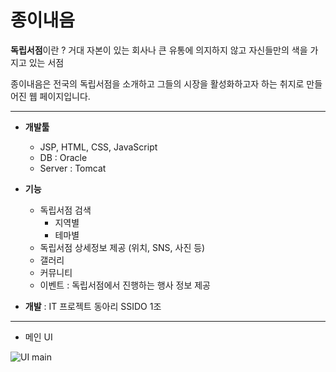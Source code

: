 종이내음
===

**독립서점**이란 ?
거대 자본이 있는 회사나 큰 유통에 의지하지 않고 자신들만의 색을 가지고 있는 서점

종이내음은 전국의 독립서점을 소개하고 그들의 시장을 활성화하고자 하는 취지로 만들어진 웹 페이지입니다.

---

- **개발툴**
  - JSP, HTML, CSS, JavaScript
  - DB : Oracle
  - Server : Tomcat


- **기능**
  - 독립서점 검색
    - 지역별
    - 테마별
  - 독립서점 상세정보 제공 (위치, SNS, 사진 등)
  - 갤러리
  - 커뮤니티
  - 이벤트 : 독립서점에서 진행하는 행사 정보 제공


- **개발** : IT 프로젝트 동아리 SSIDO 1조

---

- 메인 UI

![UI main](https://user-images.githubusercontent.com/43690969/63477552-90959d80-c4c0-11e9-8f5a-fb2aeadedf16.jpg)
